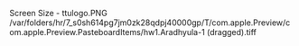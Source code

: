Screen Size -
ttulogo.PNG
/var/folders/hr/7_s0sh614pg7jm0zk28qdpj40000gp/T/com.apple.Preview/com.apple.Preview.PasteboardItems/hw1.Aradhyula-1 (dragged).tiff
